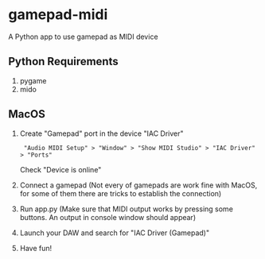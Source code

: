 # gamepad-midi
A Python app to use gamepad as MIDI device

## Python Requirements
1. pygame
2. mido


## MacOS
1. Create "Gamepad" port in the device "IAC Driver" 

        "Audio MIDI Setup" > "Window" > "Show MIDI Studio" > "IAC Driver" > "Ports"
    Check "Device is online"
2. Connect a gamepad (Not every of gamepads are work fine with MacOS, for some of them there are tricks to establish the connection)
3. Run app.py (Make sure that MIDI output works by pressing some buttons. An output in console window should appear)
4. Launch your DAW and search for "IAC Driver (Gamepad)"
5. Have fun!
